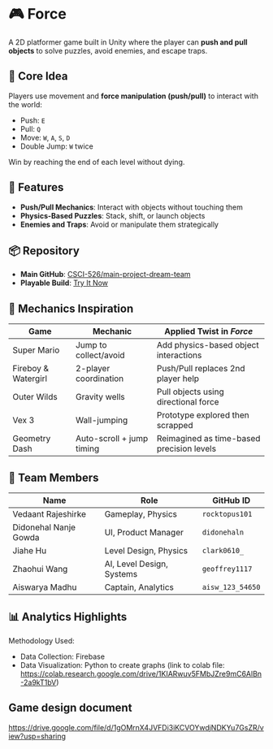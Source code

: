 # 🎮 Force

A 2D platformer game built in Unity where the player can **push and pull objects** to solve puzzles, avoid enemies, and escape traps.

## 🧠 Core Idea

Players use movement and **force manipulation (push/pull)** to interact with the world:
- Push: `E`
- Pull: `Q`
- Move: `W`, `A`, `S`, `D`
- Double Jump: `W` twice

Win by reaching the end of each level without dying.

## 🚀 Features

- **Push/Pull Mechanics**: Interact with objects without touching them
- **Physics-Based Puzzles**: Stack, shift, or launch objects
- **Enemies and Traps**: Avoid or manipulate them strategically

## 📦 Repository

- **Main GitHub**: [CSCI-526/main-project-dream-team](https://github.com/CSCI-526/main-project-dream-team.git)
- **Playable Build**: [Try It Now](https://didonehaln.github.io/ForceGold/)

## 🧪 Mechanics Inspiration

| Game               | Mechanic                          | Applied Twist in _Force_                    |
|--------------------|-----------------------------------|---------------------------------------------|
| Super Mario        | Jump to collect/avoid             | Add physics-based object interactions       |
| Fireboy & Watergirl| 2-player coordination             | Push/Pull replaces 2nd player help          |
| Outer Wilds        | Gravity wells                     | Pull objects using directional force        |
| Vex 3              | Wall-jumping                      | Prototype explored then scrapped            |
| Geometry Dash      | Auto-scroll + jump timing         | Reimagined as time-based precision levels   |

## 👥 Team Members

| Name                 | Role                        | GitHub ID         |
|----------------------|-----------------------------|--------------------|
| Vedaant Rajeshirke   | Gameplay, Physics           | `rocktopus101`     |
| Didonehal Nanje Gowda| UI, Product Manager         | `didonehaln`       |
| Jiahe Hu             | Level Design, Physics       | `clark0610_`       |
| Zhaohui Wang         | AI, Level Design, Systems   | `geoffrey1117`     |
| Aiswarya Madhu       | Captain, Analytics          | `aisw_123_54650`   |

## 📊 Analytics Highlights

Methodology Used: 
- Data Collection:
     Firebase
- Data Visualization:
     Python to create graphs (link to colab file: https://colab.research.google.com/drive/1KIARwuv5FMbJZre9mC6AlBn-2a9kT1bV)

## Game design document

https://drive.google.com/file/d/1gOMrnX4JVFDi3iKCVOYwdjNDKYu7GsZR/view?usp=sharing
